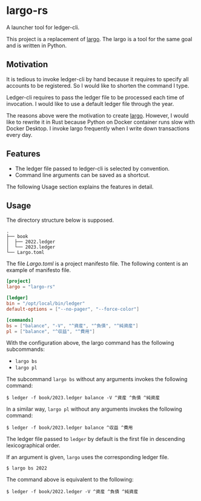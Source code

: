 # largo-rs

A launcher tool for ledger-cli.

This project is a replacement of [largo](https://github.com/ShotaroTsuji/largo).
The largo is a tool for the same goal and is written in Python.

## Motivation

It is tedious to invoke ledger-cli by hand because it requires to specify all
accounts to be registered. So I would like to shorten the command I type.

Ledger-cli requires to pass the ledger file to be processed each time of invocation.
I would like to use a default ledger file through the year.

The reasons above were the motivation to create [largo](https://github.com/ShotaroTsuji/largo).
However, I would like to rewrite it in Rust because Python on Docker container
runs slow with Docker Desktop. I invoke largo frequently when I write down
transactions every day.

## Features

* The ledger file passed to ledger-cli is selected by convention.
* Command line arguments can be saved as a shortcut.

The following Usage section explains the features in detail.

## Usage

The directory structure below is supposed.

```text
.
├── book
│  ├── 2022.ledger
│  └── 2023.ledger
└── Largo.toml
```

The file _Largo.toml_ is a project manifesto file.
The following content is an example of manifesto file.

```toml
[project]
largo = "largo-rs"

[ledger]
bin = "/opt/local/bin/ledger"
default-options = ["--no-pager", "--force-color"]

[commands]
bs = ["balance", "-V", "^資産", "^負債", "^純資産"]
pl = ["balance", "^収益", "^費用"]
```

With the configuration above, the largo command has the following subcommands:

* `largo bs`
* `largo pl`

The subcommand `largo bs` without any arguments invokes the following command:

```shell
$ ledger -f book/2023.ledger balance -V ^資産 ^負債 ^純資産
```

In a similar way, `largo pl` without any arguments invokes the following command:

```shell
$ ledger -f book/2023.ledger balance ^収益 ^費用
```

The ledger file passed to `ledger` by default is the first file in descending
lexicographical order.

If an argument is given, `largo` uses the corresponding ledger file.

```shell
$ largo bs 2022
```

The command above is equivalent to the following:

```shell
$ ledger -f book/2022.ledger -V ^資産 ^負債 ^純資産
```
